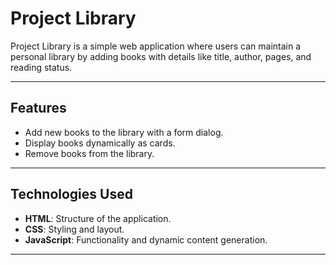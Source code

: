 # Project Library

Project Library is a simple web application where users can maintain a personal library by adding books with details like title, author, pages, and reading status. 

---

## Features

- Add new books to the library with a form dialog.
- Display books dynamically as cards.
- Remove books from the library.

---

## Technologies Used

- **HTML**: Structure of the application.
- **CSS**: Styling and layout.
- **JavaScript**: Functionality and dynamic content generation.

---
